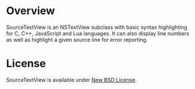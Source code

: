 Overview
========

SourceTextView is an NSTextView subclass with basic syntax highlighting for C, C++, JavaScript and Lua languages. It can also display line numbers as well as highlight a given source line for error reporting.

License
=======

SourceTextView is available under [New BSD License](LICENSE).
